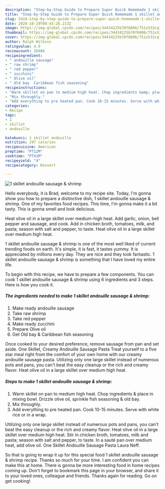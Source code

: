 ```yaml
---
description: "Step-by-Step Guide to Prepare Super Quick Homemade 1 skillet andouille sausage &amp;amp; shrimp"
title: "Step-by-Step Guide to Prepare Super Quick Homemade 1 skillet andouille sausage &amp;amp; shrimp"
slug: 5418-step-by-step-guide-to-prepare-super-quick-homemade-1-skillet-andouille-sausage-and-amp-shrimp
date: 2020-10-29T08:43:26.213Z
image: https://img-global.cpcdn.com/recipes/34434225b70f6806/751x532cq70/1-skillet-andouille-sausage-shrimp-recipe-main-photo.jpg
thumbnail: https://img-global.cpcdn.com/recipes/34434225b70f6806/751x532cq70/1-skillet-andouille-sausage-shrimp-recipe-main-photo.jpg
cover: https://img-global.cpcdn.com/recipes/34434225b70f6806/751x532cq70/1-skillet-andouille-sausage-shrimp-recipe-main-photo.jpg
author: Ralph Wilkins
ratingvalue: 4.9
reviewcount: 26988
recipeingredient:
- " andouille sausage"
- " raw shrimp"
- " red pepper"
- " zucchini"
- " Olive oil"
- " Old bay  Caribbean fish seasoning"
recipeinstructions:
- "Warm skillet on pan to medium high heat. Chop ingredients &amp; place in mixing bowl. Drizzle olive oil, sprinkle fish seasoning &amp; old bay."
- "Mix throughly."
- "Add everything to pre heated pan. Cook 10-15 minutes. Serve with white rice or in a wrap."
categories:
- Recipe
tags:
- 1
- skillet
- andouille

katakunci: 1 skillet andouille 
nutrition: 297 calories
recipecuisine: American
preptime: "PT12M"
cooktime: "PT41M"
recipeyield: "4"
recipecategory: Dessert

---
```



![1 skillet andouille sausage &amp; shrimp](https://img-global.cpcdn.com/recipes/34434225b70f6806/751x532cq70/1-skillet-andouille-sausage-shrimp-recipe-main-photo.jpg)

Hello everybody, it is Brad, welcome to my recipe site. Today, I'm gonna show you how to prepare a distinctive dish, 1 skillet andouille sausage &amp; shrimp. One of my favorites food recipes. This time, I'm gonna make it a bit tasty. This is gonna smell and look delicious.

Heat olive oil in a large skillet over medium-high heat. Add garlic, onion, bell pepper and sausage, and cook. Add in chicken broth, tomatoes, milk, and pasta; season with salt and pepper, to taste. Heat olive oil in a large skillet over medium high heat.

1 skillet andouille sausage &amp; shrimp is one of the most well liked of current trending foods on earth. It's simple, it is fast, it tastes yummy. It is appreciated by millions every day. They are nice and they look fantastic. 1 skillet andouille sausage &amp; shrimp is something that I have loved my entire life.


To begin with this recipe, we have to prepare a few components. You can cook 1 skillet andouille sausage &amp; shrimp using 6 ingredients and 3 steps. Here is how you cook it.

<!--inarticleads1-->

##### The ingredients needed to make 1 skillet andouille sausage &amp; shrimp:

1. Make ready  andouille sausage
1. Take  raw shrimp
1. Take  red pepper
1. Make ready  zucchini
1. Prepare  Olive oil
1. Get  Old bay &amp; Caribbean fish seasoning


Once cooked to your desired preference, remove sausage from pan and set aside. One Skillet, Creamy Andouille Sausage Pasta Treat yourself to a five star meal right from the comfort of your own home with our creamy andouille sausage pasta. Utilizing only one large skillet instead of numerous pots and pans, you can&#39;t beat the easy cleanup or the rich and creamy flavor. Heat olive oil in a large skillet over medium high heat. 

<!--inarticleads2-->

##### Steps to make 1 skillet andouille sausage &amp; shrimp:

1. Warm skillet on pan to medium high heat. Chop ingredients &amp; place in mixing bowl. Drizzle olive oil, sprinkle fish seasoning &amp; old bay.
1. Mix throughly.
1. Add everything to pre heated pan. Cook 10-15 minutes. Serve with white rice or in a wrap.


Utilizing only one large skillet instead of numerous pots and pans, you can&#39;t beat the easy cleanup or the rich and creamy flavor. Heat olive oil in a large skillet over medium high heat. Stir in chicken broth, tomatoes, milk and pasta; season with salt and pepper, to taste. In a sauté pan over medium heat, add olive oil. One Skillet Andouille Sausage Pasta Laura Neff. 

So that is going to wrap it up for this special food 1 skillet andouille sausage &amp; shrimp recipe. Thanks so much for your time. I am confident you can make this at home. There is gonna be more interesting food in home recipes coming up. Don't forget to bookmark this page in your browser, and share it to your loved ones, colleague and friends. Thanks again for reading. Go on get cooking!
